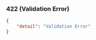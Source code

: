 <!--start-->
### 422 (Validation Error)

```json
{
    "detail": "Validation Error"
}
```
<!--end-->